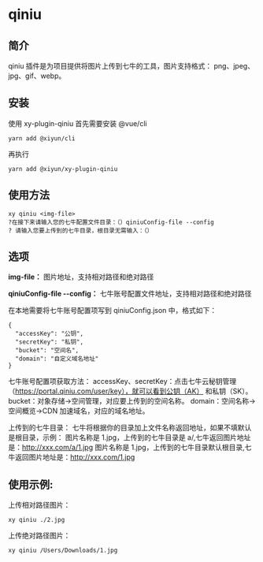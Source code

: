 # qiniu

## 简介
qiniu 插件是为项目提供将图片上传到七牛的工具，图片支持格式： png、jpeg、jpg、gif、webp。

## 安装
使用 xy-plugin-qiniu 首先需要安装 @vue/cli

```shell
yarn add @xiyun/cli
```
再执行
```shell
yarn add @xiyun/xy-plugin-qiniu
```

## 使用方法
```shell
xy qiniu <img-file> 
?在接下来请输入您的七牛配置文件目录：（）qiniuConfig-file --config
? 请输入您要上传到的七牛目录，根目录无需输入：（）
```
## 选项
**img-file：** 图片地址，支持相对路径和绝对路径

**qiniuConfig-file --config：** 七牛账号配置文件地址，支持相对路径和绝对路径

在本地需要将七牛账号配置项写到 qiniuConfig.json 中，格式如下：
```shell
{
  "accessKey": "公钥",
  "secretKey": "私钥",
  "bucket": "空间名",
  "domain": "自定义域名地址"
}
```

七牛账号配置项获取方法：
accessKey、secretKey：点击七牛云秘钥管理（https://portal.qiniu.com/user/key），就可以看到公钥（AK） 和私钥（SK）。
bucket：对象存储->空间管理，对应要上传到的空间名称。
domain：空间名称->空间概览->CDN 加速域名，对应的域名地址。

上传到的七牛目录：
七牛将根据你的目录加上文件名称返回地址，如果不填默认是根目录，示例：
图片名称是 1.jpg，上传到的七牛目录是 a/,七牛返回图片地址是：http://xxx.com/a/1.jpg
图片名称是 1.jpg，上传到的七牛目录默认根目录,七牛返回图片地址是：http://xxx.com/1.jpg




## 使用示例:
上传相对路径图片：
```shell
xy qiniu ./2.jpg
```
上传绝对路径图片：
```shell
xy qiniu /Users/Downloads/1.jpg
```



